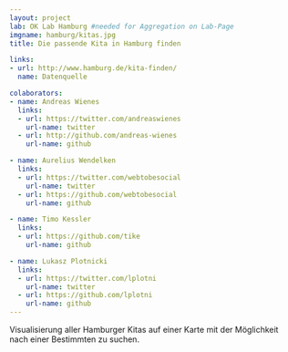 ```yaml
---
layout: project
lab: OK Lab Hamburg #needed for Aggregation on Lab-Page
imgname: hamburg/kitas.jpg
title: Die passende Kita in Hamburg finden

links:
- url: http://www.hamburg.de/kita-finden/
  name: Datenquelle

colaborators:
- name: Andreas Wienes
  links:
  - url: https://twitter.com/andreaswienes
    url-name: twitter
  - url: http://github.com/andreas-wienes
    url-name: github

- name: Aurelius Wendelken
  links:
  - url: https://twitter.com/webtobesocial
    url-name: twitter
  - url: https://github.com/webtobesocial
    url-name: github

- name: Timo Kessler
  links:
  - url: https://github.com/tike
    url-name: github

- name: Lukasz Plotnicki
  links:
  - url: https://twitter.com/lplotni
    url-name: twitter
  - url: https://github.com/lplotni
    url-name: github
---
```


Visualisierung aller Hamburger Kitas auf einer Karte mit der Möglichkeit nach einer Bestimmten zu suchen.

